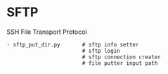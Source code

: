 # SFTP
SSH File Transport Protocol

    - sftp_put_dir.py       # sftp info setter
                            # sftp login
                            # sftp connection creater
                            # file putter input path
